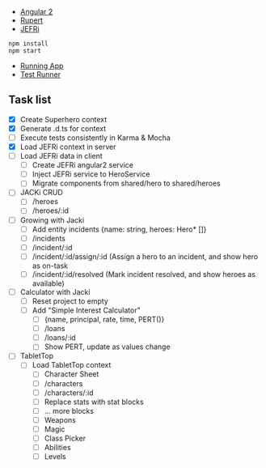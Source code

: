 * [Angular 2](http://angular.io)
* [Rupert](https://github.com/rupertjs/rupert)
* [JEFRi](https://github.com/jefri)

```
npm install
npm start
```

* [Running App](http://localhost:8080)
* [Test Runner](http://localhost:8080/unit-tests.html)

## Task list
* [X] Create Superhero context
* [X] Generate .d.ts for context
* [ ] Execute tests consistently in Karma & Mocha
* [X] Load JEFRi context in server
* [ ] Load JEFRi data in client
  * [ ] Create JEFRi angular2 service
  * [ ] Inject JEFRi service to HeroService
  * [ ] Migrate components from shared/hero to shared/heroes
* [ ] JACKi CRUD
  * [ ] /heroes
  * [ ] /heroes/:id
* [ ] Growing with Jacki
  * [ ] Add entity incidents {name: string, heroes: Hero* []}
  * [ ] /incidents
  * [ ] /incident/:id
  * [ ] /incident/:id/assign/:id (Assign a hero to an incident, and show hero as on-task
  * [ ] /incident/:id/resolved (Mark incident resolved, and show heroes as available)
* [ ] Calculator with Jacki
  * [ ] Reset project to empty
  * [ ] Add "Simple Interest Calculator"
    * [ ] {name, principal, rate, time, PERT()}
    * [ ] /loans
    * [ ] /loans/:id
    * [ ] Show PERT, update as values change
* [ ] TabletTop
  * [ ] Load TabletTop context
    * [ ] Character Sheet
    * [ ] /characters
    * [ ] /characters/:id
    * [ ] Replace stats with stat blocks
    * [ ] ... more blocks
    * [ ] Weapons
    * [ ] Magic
    * [ ] Class Picker
    * [ ] Abilities
    * [ ] Levels